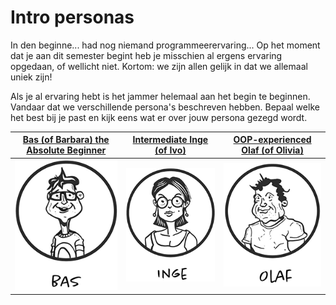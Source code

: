 # Intro personas

In den beginne... had nog niemand programmeerervaring... Op het moment dat je aan dit semester begint heb je misschien al ergens ervaring opgedaan, of wellicht niet. Kortom: we zijn allen gelijk in dat we allemaal uniek zijn! 

Als je al ervaring hebt is het jammer helemaal aan het begin te beginnen. Vandaar dat we verschillende persona's beschreven hebben. Bepaal welke het best bij je past en kijk eens wat er over jouw persona gezegd wordt. 


| [Bas (of Barbara) the Absolute Beginner](Bas.md)  | [Intermediate Inge (of Ivo)](Inge.md) | [OOP-experienced Olaf (of Olivia)](Olaf.md) |
| ------------- | ------------- | ------------- |
| ![Bas](figures/bas-small.png) | ![Inge](figures/inge-small.png)|![Olaf](figures/olaf-small.png)|
